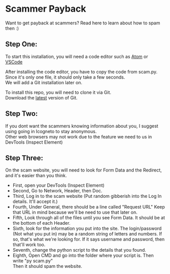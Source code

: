 # Scammer Payback
Want to get payback at scammers? Read here to learn about how to spam then :)

## Step One:
To start this installation, you will need a code editor such as [Atom](https://atom.io/) or [VSCode](https://code.visualstudio.com/)<br>

After installing the code editor, you have to copy the code from scam.py. Since it's only one file, it should only take a few seconds.<br>
We will add a Git installation later on.

To install this repo, you will need to clone it via Git.<br>
Download the [latest](https://git-scm.com/download) version of Git. 

## Step Two:
If you dont want the scammers knowing information about you, I suggest using going in Icogneto to stay anonymous.<br>
Other web browsers may not work due to the feature we need to us in DevTools (Inspect Element)

## Step Three: 
On the scam website, you will need to look for Form Data and the Redirect, and it's easier than you think.<br>
- First, open your DevTools (Inspect Element)<br>
- Second, Go to Network, Header, then Doc.<br>
- Third, Log in to the scam website (Put random gibberish into the Log In details. It'll accept it.)
- Fourth, Under General, there should be a line called "Request URL" Keep that URL in mind because we'll be need to use that later on.
- Fifth, Look through all of the files until you see Form Data. It should be at the bottom of each Header.
- Sixth, look for the information you put into the site. The login/password (Not what you put in) may be a random string of letters and numbers. If so, that's what we're looking for. If it says username and password, then that'll work too.<br>
- Seventh, change the python script to the details that you found.<br>
- Eighth, Open CMD and go into the folder where your script is. Then write "py scam.py"<br>
Then it should spam the website.<br>
